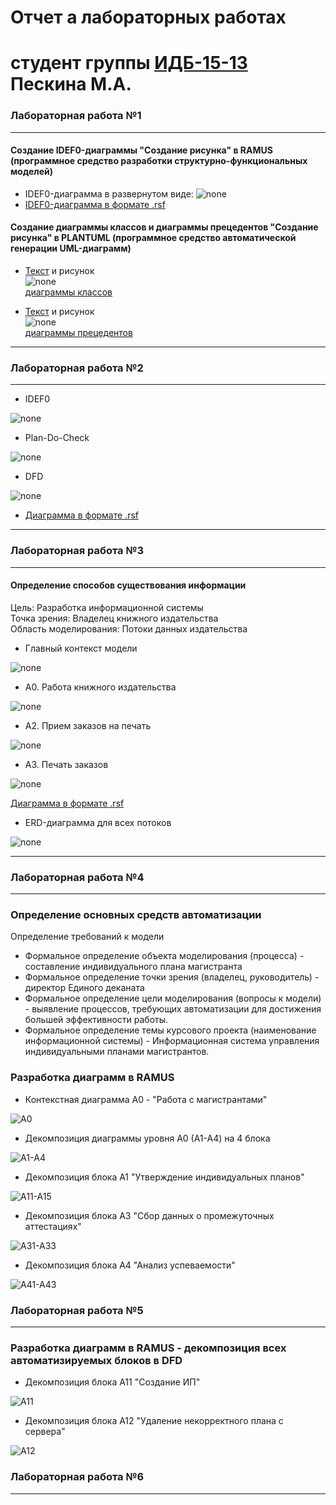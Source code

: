 # Отчет а лабораторных работах
# студент группы [ИДБ-15-13](https://github.com/stankin/design-2018/wiki/list-idb-15-13) Пескина М.А.

### Лабораторная работа №1
***

#### Создание IDEF0-диаграммы "Создание рисунка" в RAMUS (программное средство разработки структурно-функциональных моделей)

* IDEF0-диаграмма в развернутом виде:
![none](https://github.com/MPeskina/LAB2018/blob/master/model.png)
* [IDEF0-диаграмма в формате .rsf](https://github.com/MPeskina/LAB2018/blob/master/idef0.rsf)

#### Создание диаграммы классов и диаграммы прецедентов "Создание рисунка" в PLANTUML (программное средство автоматической генерации UML-диаграмм)
* [Текст](https://github.com/MPeskina/LAB2018/blob/master/uml1.txt) и рисунок<br>
![none](https://github.com/MPeskina/LAB2018/blob/master/%D0%B4%D0%B8%D0%B0%D0%B3%D1%80%D0%B0%D0%BC%D0%BC%D0%B0%20%D0%BA%D0%BB%D0%B0%D1%81%D1%81%D0%BE%D0%B2.png)<br>
[диаграммы классов](http://www.plantuml.com/plantuml/png/NP2zIWD158Nhp5DSKYdu434-XFMmEvWbansviy52XFn0AY6zbHQMGWoxCYJPzHNEVIDlt4Oi1ivyvznpXnd5od8rdtaJfqLvRzdEAFCsHdeqWx7DfdSSvcL-4tnWkfqKbJE3Q-Rmq9EnruW60-UE_w8dqxSCyIvhrEZmXHO9Xo7PIF-XBYEyO8TMDcXmbAqiP8c3UWtXMnOgMhLh7DK-3tMob1MImIkIolKPQKz_LRd7JbRoJ1Vum4dJ6oIaAyAREXq-zTI_8rg_r_e69zbUwgidHUueApZppenScUlF_000)

* [Текст](https://github.com/MPeskina/LAB2018/blob/master/uml2.txt) и рисунок<br>
![none](http://www.plantuml.com/plantuml/png/fL4_IyD059zxd-AHIOU27q2agNCWc_EHd6recfEx2mvMQ2fq4hgAauku5caqL1A_mdlVoDUaXUmEnpr-VtxtUzp8EcbSFa-5dINPdJHo3Z9osi2368nbD9iOdMVnjKuPkfacJec1Ruo-xv1noX8MQXChquSUUtcvLP6qwj-9gRfru3IOP39r42T6HIxHcUZwXXSWBNZuWIN-O8EVVE-z8naSoHVynbqhg6ZZdPmTzqvFp3NuXJLMFMl7lk8MQreVlBIX9HMuPrK9-4jB7cgcTnnRjlQ62bfXvOdJwduNyiRF5cstBQtesHCX38TmvfyBFeSn4Bp6vOAdK0GCBAwukXYfBEOl-WC0)<br>
[диаграммы прецедентов](http://www.plantuml.com/plantuml/png/fL4_IyD059zxd-AHIOU27q2agNCWc_EHd6recfEx2mvMQ2fq4hgAauku5caqL1A_mdlVoDUaXUmEnpr-VtxtUzp8EcbSFa-5dINPdJHo3Z9osi2368nbD9iOdMVnjKuPkfacJec1Ruo-xv1noX8MQXChquSUUtcvLP6qwj-9gRfru3IOP39r42T6HIxHcUZwXXSWBNZuWIN-O8EVVE-z8naSoHVynbqhg6ZZdPmTzqvFp3NuXJLMFMl7lk8MQreVlBIX9HMuPrK9-4jB7cgcTnnRjlQ62bfXvOdJwduNyiRF5cstBQtesHCX38TmvfyBFeSn4Bp6vOAdK0GCBAwukXYfBEOl-WC0)
***

### Лабораторная работа №2
***
* IDEF0

![none](https://github.com/MPeskina/LAB2018/blob/master/01_A0.png)

* Plan-Do-Check

![none](https://github.com/MPeskina/LAB2018/blob/master/02_A0.png)

* DFD

![none](https://github.com/MPeskina/LAB2018/blob/master/03_A1.png)

* [Диаграмма в формате .rsf](https://github.com/MPeskina/LAB2018/blob/master/%D0%A4%D0%BE%D1%80%D0%BC%D0%B8%D1%80%D0%BE%D0%B2%D0%B0%D0%BD%D0%B8%D0%B5%20%D1%8D%D0%BA%D0%B7%D0%B0%D0%BC%D0%B5%D0%BD%D0%B0%D1%86%D0%B8%D0%BE%D0%BD%D0%BD%D1%8B%D1%85%20%D0%B2%D0%B5%D0%B4%D0%BE%D0%BC%D0%BE%D1%81%D1%82%D0%B5%D0%B9.rsf)
***
### Лабораторная работа №3
***
#### Определение способов существования информации

Цель: Разработка информационной системы<br>
Точка зрения: Владелец книжного издательства<br>
Область моделирования: Потоки данных издательства<br>

* Главный контекст модели

![none](https://github.com/MPeskina/LAB2018/blob/master/%D0%9B%D0%A03_A0.png)

* А0. Работа книжного издательства

![none](https://github.com/MPeskina/LAB2018/blob/master/%D0%9B%D0%A03_A0(1).png)

* А2. Прием заказов на печать

![none](https://github.com/MPeskina/LAB2018/blob/master/%D0%9B%D0%A03_A2.png)

* А3. Печать заказов

![none](https://github.com/MPeskina/LAB2018/blob/master/%D0%9B%D0%A03_A3.png)

[Диаграмма в формате .rsf](https://github.com/MPeskina/LAB2018/blob/master/%D0%BB%D0%B0%D0%B1%D0%B03.rsf)

* ERD-диаграмма для всех потоков

![none](https://github.com/MPeskina/LAB2018/blob/master/ERD-%D0%B4%D0%B8%D0%B0%D0%B3%D1%80%D0%B0%D0%BC%D0%BC%D0%B0.png)
***
### Лабораторная работа №4
***

### Определение основных средств автоматизации
Определение требований к модели
* Формальное определение объекта моделирования (процесса) - составление индивидуального плана магистранта
* Формальное определение точки зрения (владелец, руководитель) - директор Единого деканата
* Формальное определение цели моделирования (вопросы к модели) - выявление процессов, требующих автоматизации для достижения большей эффективности работы.
* Формальное определение темы курсового проекта (наименование информационной системы) - Информационная система управления индивидуальными планами магистрантов.

### Разработка диаграмм в RAMUS

* Контекстная диаграмма А0 - "Работа с магистрантами"

![A0](https://github.com/MPeskina/LAB2018/blob/master/KR/01_A0.png)

* Декомпозиция диаграммы уровня А0 (А1-А4) на 4 блока

![A1-А4](https://github.com/MPeskina/LAB2018/blob/master/KR/02_A0.png)

* Декомпозиция блока А1 "Утверждение индивидуальных планов"

![A11-A15](https://github.com/MPeskina/LAB2018/blob/master/KR/03_A1.png)

* Декомпозиция блока А3 "Сбор данных о промежуточных аттестациях"

![A31-A33](https://github.com/MPeskina/LAB2018/blob/master/KR/06_A3.png)

* Декомпозиция блока А4 "Анализ успеваемости"

![A41-A43](https://github.com/MPeskina/LAB2018/blob/master/KR/07_A4.png)



### Лабораторная работа №5
***

### Разработка диаграмм в RAMUS - декомпозиция всех автоматизируемых блоков в DFD

* Декомпозиция блока А11 "Создание ИП"

![A11](https://github.com/MPeskina/LAB2018/blob/master/KR/04_A11.png)

* Декомпозиция блока А12 "Удаление некорректного плана с сервера"

![A12](https://github.com/MPeskina/LAB2018/blob/master/KR/05_A12.png)

### Лабораторная работа №6
***
